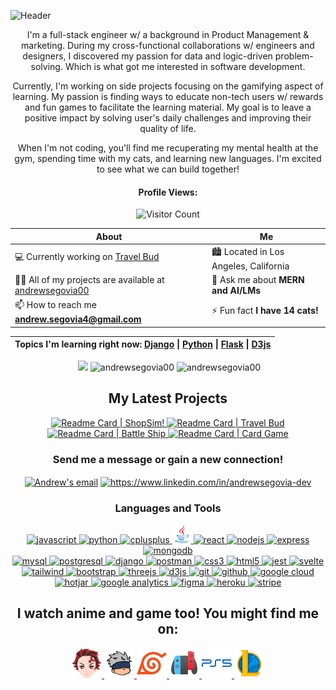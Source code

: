 ![Header](/images/backgroundimg.png)
<div align="center">
  
I'm a full-stack engineer w/ a background in Product Management & marketing. During my cross-functional collaborations w/ engineers and designers, I discovered my passion for data and logic-driven problem-solving. Which is what got me interested in software development.


Currently, I'm working on side projects focusing on the gamifying aspect of learning. My passion is finding ways to educate non-tech users w/ rewards and fun games to facilitate the learning material. My goal is to leave a positive impact by solving user's daily challenges and improving their quality of life. 


When I'm not coding, you'll find me recuperating my mental health at the gym, spending time with my cats, and learning new languages. I'm excited to see what we can build together!

</div>
<div align="center">

#### Profile Views: 
![Visitor Count](https://profile-counter.glitch.me/andrewsegovia00/count.svg)

| About | Me |
|---|---|
| 💻 Currently working on [Travel Bud](https://github.com/andrewsegovia00/travelTracker) | 🏙️ Located in Los Angeles, California |
| 👨‍💻 All of my projects are available at [andrewsegovia00](https://github.com/andrewsegovia00?tab=repositories) | 💬 Ask me about **MERN and AI/LMs** | 
|📫 How to reach me **andrew.segovia4@gmail.com** | ⚡ Fun fact **I have 14 cats!** |

|Topics I'm learning right now: **[Django](https://www.djangoproject.com/) \| [Python](https://www.python.org/) \| [Flask](https://flask.palletsprojects.com/) \| [D3js](https://d3js.org/)** |
|---|

<div>&nbsp;<img height="140px" src="https://github-readme-stats.vercel.app/api?username=andrewsegovia00&&show_icons=true&theme=jolly&hide=contribs,stars&show=reviews"/> <img height="140px" src="https://github-readme-streak-stats.herokuapp.com/?user=andrewsegovia00&" alt="andrewsegovia00" /> <img height="140px" src="https://github-readme-stats.vercel.app/api/top-langs?username=andrewsegovia00&show_icons=true&locale=en&layout=compact" alt="andrewsegovia00" /></div>

## My Latest Projects
<div align="center" >
  <a href="https://github.com/andrewsegovia00/ShopSimulator/blob/main/README.md">
    <img src="https://github-readme-stats.vercel.app/api/pin/?username=andrewsegovia00&repo=ShopSimulator" alt="Readme Card | ShopSim!">
  </a>
  <a href="https://github.com/andrewsegovia00/travelBud/blob/main/README.md">
    <img src="https://github-readme-stats.vercel.app/api/pin/?username=andrewsegovia00&repo=travelBud" alt="Readme Card | Travel Bud">
  </a>
  <a href="https://github.com/andrewsegovia00/BattleshipGame/blob/main/README.md">
    <img src="https://github-readme-stats.vercel.app/api/pin/?username=andrewsegovia00&repo=BattleshipGame" alt="Readme Card | Battle Ship">
  </a>
  <a href="https://github.com/andrewsegovia00/EliteCraftTCG/blob/main/README.md">
    <img src="https://github-readme-stats.vercel.app/api/pin/?username=andrewsegovia00&repo=EliteCraftTCG" alt="Readme Card | Card Game">
  </a>
</div>

<h3 align="center">Send me a message or gain a new connection!</h3>
<a href="mailto: andrew.segovia4@gmail.com" target="blank"> <img align="center" src="https://img.shields.io/badge/Gmail-D14836?style=for-the-badge&logo=gmail&logoColor=white" alt="Andrew's email"/></a> <a href="https://www.linkedin.com/in/andrewsegovia-dev/" target="blank"><img align="center" src="https://img.shields.io/badge/LinkedIn-0077B5?style=for-the-badge&logo=linkedin&logoColor=white" alt="https://www.linkedin.com/in/andrewsegovia-dev"/></a>

<h3 align="center">Languages and Tools</h3>

<a href="https://developer.mozilla.org/en-US/docs/Web/JavaScript" target="_blank" rel="noreferrer"> <img src="https://img.shields.io/badge/JavaScript-323330?style=for-the-badge&logo=javascript&logoColor=F7DF1E" alt="javascript" /> </a>
<a href="https://www.python.org" target="_blank" rel="noreferrer"> <img src="https://img.shields.io/badge/Python-FFD43B?style=for-the-badge&logo=python&logoColor=blue" alt="python" /> </a>
<a href="https://www.w3schools.com/cpp/" target="_blank" rel="noreferrer"> <img src="https://img.shields.io/badge/C%2B%2B-00599C?style=for-the-badge&logo=c%2B%2B&logoColor=white" alt="cplusplus" /> </a>
<a href="https://www.java.com" target="_blank" rel="noreferrer"> <img src="https://raw.githubusercontent.com/devicons/devicon/master/icons/java/java-original.svg" alt="java" width="30" height="30"/> </a>
<a href="https://reactjs.org/" target="_blank" rel="noreferrer"> <img src="https://img.shields.io/badge/React-20232A?style=for-the-badge&logo=react&logoColor=61DAFB" alt="react" /> </a>
<a href="https://nodejs.org" target="_blank" rel="noreferrer"> <img src="https://img.shields.io/badge/Node.js-339933?style=for-the-badge&logo=nodedotjs&logoColor=white" alt="nodejs" /> </a>
<a href="https://expressjs.com" target="_blank" rel="noreferrer"> <img src="https://img.shields.io/badge/Express.js-000000?style=for-the-badge&logo=express&logoColor=white" alt="express" /> </a>
<a href="https://www.mongodb.com/" target="_blank" rel="noreferrer"> <img src="https://img.shields.io/badge/MongoDB-4EA94B?style=for-the-badge&logo=mongodb&logoColor=white" alt="mongodb" /> </a>
<br>
<a href="https://www.mysql.com/" target="_blank" rel="noreferrer"> <img src="https://img.shields.io/badge/MySQL-005C84?style=for-the-badge&logo=mysql&logoColor=white" alt="mysql" /> </a>
<a href="https://www.postgresql.org" target="_blank" rel="noreferrer"> <img src="https://img.shields.io/badge/PostgreSQL-316192?style=for-the-badge&logo=postgresql&logoColor=white" alt="postgresql"/> </a>
<a href="https://www.djangoproject.com/" target="_blank" rel="noreferrer"> <img src="https://img.shields.io/badge/Django-092E20?style=for-the-badge&logo=django&logoColor=green" alt="django"/> </a><a href="https://postman.com" target="_blank" rel="noreferrer"> <img src="https://img.shields.io/badge/Postman-FF6C37?style=for-the-badge&logo=Postman&logoColor=white" alt="postman" /> </a>
<a href="https://www.w3schools.com/css/" target="_blank" rel="noreferrer"> <img src="https://img.shields.io/badge/CSS3-1572B6?style=for-the-badge&logo=css3&logoColor=white" alt="css3" /> </a>
<a href="https://www.w3.org/html/" target="_blank" rel="noreferrer"> <img src="https://img.shields.io/badge/HTML5-E34F26?style=for-the-badge&logo=html5&logoColor=white" alt="html5" /> </a>
<a href="https://jestjs.io" target="_blank" rel="noreferrer"> <img src="https://img.shields.io/badge/Jest-C21325?style=for-the-badge&logo=jest&logoColor=white" alt="jest" /> </a>
<a href="https://svelte.dev" target="_blank" rel="noreferrer"> <img src="https://img.shields.io/badge/Svelte-4A4A55?style=for-the-badge&logo=svelte&logoColor=FF3E00" alt="svelte" /> </a>
<br>
<a href="https://tailwindcss.com/" target="_blank" rel="noreferrer"> <img src="https://img.shields.io/badge/Tailwind_CSS-38B2AC?style=for-the-badge&logo=tailwind-css&logoColor=white" alt="tailwind" /> </a>
<a href="https://getbootstrap.com" target="_blank" rel="noreferrer"> <img src="https://img.shields.io/badge/Bootstrap-563D7C?style=for-the-badge&logo=bootstrap&logoColor=white" alt="bootstrap" /> </a>
<a href="https://threejs.org/" target="_blank" rel="noreferrer"> <img src="https://img.shields.io/badge/ThreeJs-black?style=for-the-badge&logo=three.js&logoColor=white" alt="threejs" /> </a>
<a href="https://d3js.org/" target="_blank" rel="noreferrer"> <img src="https://img.shields.io/badge/d3.js-F9A03C?style=for-the-badge&logo=d3.js&logoColor=white" alt="d3js"/> </a>
<a href="https://git-scm.com/" target="_blank" rel="noreferrer"> <img src="https://img.shields.io/badge/GIT-E44C30?style=for-the-badge&logo=git&logoColor=white" alt="git"/> </a>
<a href="https://github.com/" target="_blank" rel="noreferrer"> <img src="https://img.shields.io/badge/GitHub-100000?style=for-the-badge&logo=github&logoColor=white" alt="github"/> </a>
<a href="https://cloud.google.com/" target="_blank" rel="noreferrer"> <img src="https://img.shields.io/badge/Google_Cloud-4285F4?style=for-the-badge&logo=google-cloud&logoColor=white" alt="google cloud"/> </a>
<br>
<a href="https://www.hotjar.com/" target="_blank" rel="noreferrer"> <img src="https://img.shields.io/badge/hotjar-FD3A5C?style=for-the-badge&logo=hotjar&logoColor=white" alt="hotjar"/> </a><a href="https://analytics.google.com/" target="_blank" rel="noreferrer"> <img src="https://img.shields.io/badge/Google%20Analytics-E37400?style=for-the-badge&logo=google%20analytics&logoColor=white" alt="google analytics"/> </a><a href="https://www.figma.com/" target="_blank" rel="noreferrer"> <img src="https://img.shields.io/badge/Figma-F24E1E?style=for-the-badge&logo=figma&logoColor=white" alt="figma" /> </a><a href="https://heroku.com" target="_blank" rel="noreferrer"> <img src="https://img.shields.io/badge/Heroku-430098?style=for-the-badge&logo=heroku&logoColor=white" alt="heroku" /> </a><a href="https://stripe.com/" target="_blank" rel="noreferrer"> <img src="https://img.shields.io/badge/Stripe-626CD9?style=for-the-badge&logo=Stripe&logoColor=white" alt="stripe" /> </a>


## I watch anime and game too! You might find me on:

<a href="https://github.com/andrewsegovia00" target="_blank" rel="noreferrer"> <img src="/images/demon-slayer.png" alt="demon-slayer-logo" /> </a><a href="https://github.com/andrewsegovia00" target="_blank" rel="noreferrer"> <img src="/images/jjk.png" alt="jujitsu-kaisenLogo" /> </a><a href="https://github.com/andrewsegovia00" target="_blank" rel="noreferrer"> <img src="/images/naruto.png" alt="naruto-logo" /> </a><a href="https://github.com/andrewsegovia00" target="_blank" rel="noreferrer"> <img src="/images/ninswitch.png" alt="nintendo-switch-logo" /> </a><a href="https://github.com/andrewsegovia00" target="_blank" rel="noreferrer"> <img src="/images/ps5.png" alt="ps5-logo" /> </a><a href="https://github.com/andrewsegovia00" target="_blank" rel="noreferrer"> <img src="/images/league.png" alt="league-of-legends-logo" /> </a>

</div>

<!--
**andrewsegovia00/andrewsegovia00** is a ✨ _special_ ✨ repository because its `README.md` (this file) appears on your GitHub profile.

Here are some ideas to get you started:

- 🔭 I’m currently working on ...
- 🌱 I’m currently learning ...
- 👯 I’m looking to collaborate on ...
- 🤔 I’m looking for help with ...
- 💬 Ask me about ...
- 📫 How to reach me: ...
- 😄 Pronouns: ...
- ⚡ Fun fact: ...
-->
